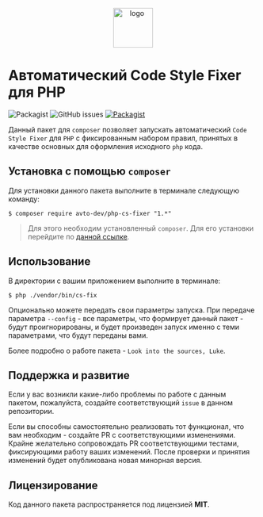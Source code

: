 <p align="center">
  <img alt="logo" src="https://habrastorage.org/webt/z7/4w/hk/z74whki0f3xq-rbturgbak5mrpi.png" width="80" height="80" />
</p>

# Автоматический Code Style Fixer для PHP

![Packagist](https://img.shields.io/packagist/dt/avto-dev/php-cs-fixer.svg?style=flat&maxAge=30)
![GitHub issues](https://img.shields.io/github/issues/avto-dev/php-cs-fixer.svg?style=flat&maxAge=30)
[![Packagist](https://img.shields.io/packagist/l/avto-dev/php-cs-fixer.svg)]()

Данный пакет для `composer` позволяет запускать автоматический `Code Style Fixer` для `PHP` с фиксированным набором правил, принятых в качестве основных для оформления исходного `php` кода.

## Установка с помощью `composer`

Для установки данного пакета выполните в терминале следующую команду:

```shell
$ composer require avto-dev/php-cs-fixer "1.*"
```

> Для этого необходим установленный `composer`. Для его установки перейдите по [данной ссылке][getcomposer].

## Использование

В директории с вашим приложением выполните в терминале:

```shell
$ php ./vendor/bin/cs-fix
```

Опционально можете передать свои параметры запуска. При передаче параметра `--config` - все параметры, что формирует данный пакет - будут проигнорированы, и будет произведен запуск именно с теми параметрами, что будут переданы вами.

Более подробно о работе пакета - `Look into the sources, Luke`.

## Поддержка и развитие

Если у вас возникли какие-либо проблемы по работе с данным пакетом, пожалуйста, создайте соответствующий `issue` в данном репозитории.

Если вы способны самостоятельно реализовать тот функционал, что вам необходим - создайте PR с соответствующими изменениями. Крайне желательно сопровождать PR соответствующими тестами, фиксирующими работу ваших изменений. После проверки и принятия изменений будет опубликована новая минорная версия.

## Лицензирование

Код данного пакета распространяется под лицензией **MIT**.

[getcomposer]:https://getcomposer.org/download/
